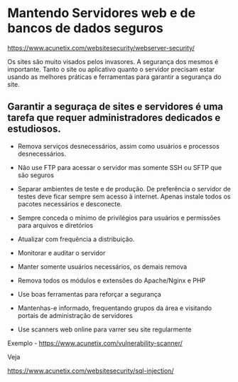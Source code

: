# Mantendo Servidores web e de bancos de dados seguros

https://www.acunetix.com/websitesecurity/webserver-security/ 

Os sites são muito visados pelos invasores. A segurança dos mesmos é importante. Tanto o site ou aplicativo quanto o servidor precisam estar usando as melhores práticas e ferramentas para garantir a segurança do site.

## Garantir a seguraça de sites e servidores é uma tarefa que requer administradores dedicados e estudiosos.

- Remova serviços desnecessários, assim como usuários e processos desnecessários.

- Não use FTP para acessar o servidor mas somente SSH ou SFTP que são seguros

- Separar ambientes de teste e de produção. De preferência o servidor de testes deve ficar sempre sem acesso à internet. Apenas instale todos os pacotes necessários e desconecte.

- Sempre conceda o mínimo de privilégios para usuários e permissões para arquivos e diretórios

- Atualizar com frequência a distribuição.

- Monitorar e auditar o servidor

- Manter somente usuários necessários, os demais remova

- Remova todos os módulos e extensões do Apache/Nginx e PHP

- Use boas ferramentas para reforçar a segurança

- Mantenhas-e informado, frequentando grupos da área e visitando portais de administração de servidores

- Use scanners web online para varrer seu site regularmente

Exemplo - https://www.acunetix.com/vulnerability-scanner/

Veja

https://www.acunetix.com/websitesecurity/sql-injection/


